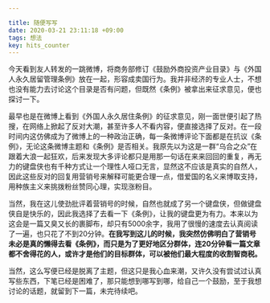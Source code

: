 ```yaml
---

title: 随便写写
date: 2020-03-21 23:11:18 +09:00
tags: 想法
key: hits_counter
---
```


今天看到友人转发的一跳微博，将商务部修订《鼓励外商投资产业目录》与《外国人永久居留管理条例》放在一起，形容成卖国行为。我并非经济的专业人士，不想也没有能力去讨论这个目录是否有问题，但既然《条例》被拿出来征求意见，便也探讨一下。

最早也是在微博上看到《外国人永久居住条例》的征求意见，刚一面世便引起了热搜，在网络上掀起了反对大潮，甚至许多人不看内容，便直接选择了反对。在一段时间内这仿佛成为了微博上的一种政治正确，每一条微博评论下面都是在抗议《条例》，无论这条微博主题和《条例》是否相关。我原先以为这是一群“乌合之众”在跟着大浪一起狂欢，后来发现大多评论都只是用那一句话在来来回回的重复，再无力的键盘侠也有千种方式让一个理性人哑口无言，显然这不应该是真实的自然人，因此这些反对的回复用营销号来解释可能更合理一点，借爱国的名义来博取支持，用种族主义来挑拨粉丝赞同心理，实现涨粉目。

当然，我在这儿使劲批评着营销号的时候，自然也就成了另一个键盘侠，但做键盘侠自是快乐的，因此我选择了去看一下《条例》，让我的键盘更为有力。本来以为这会是一篇又臭又长的裹脚布，却只有5000余字，我用了很慢的速度去认真阅读了一遍，也只花了不到20分钟。**在我写到这儿的时候，我突然仿佛明白了营销号未必是真的懒得去看《条例》，而只是为了更好地区分群体，连20分钟看一篇文章都不舍得花的人，或许才是他们的目标群体，可以被他们最大程度的收割智商税。**

当然，这么写便已经是脱离了主题，但这只是我心血来潮，又许久没有尝试过认真写些东西，下笔已经是困难了，那只能想到哪写到哪，给自己一个鼓励，至于我想讨论的话题，就留到下一篇，未完待续吧。




